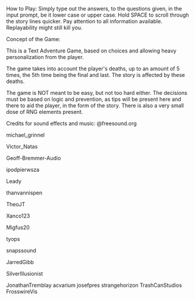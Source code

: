 How to Play:
Simply type out the answers, to the questions given, in the input prompt, be it lower case or upper case.
Hold SPACE to scroll through the story lines quicker.
Pay attention to all information available. Replayability might still kill you.

Concept of the Game:

This is a Text Adventure Game, based on choices and allowing
heavy personalization from the player.

The game takes into account the player's deaths, up to an amount
of 5 times, the 5th time being the final and last. The story
is affected by these deaths.

The game is NOT meant to be easy, but not too hard either.
The decisions must be based on logic and prevention, as tips
will be present here and there to aid the player, in the form
of the story. There is also a very small dose of RNG elements
present.


Credits for sound effects and music:
@freesound.org

michael_grinnel

Victor_Natas

Geoff-Bremmer-Audio

ipodpierwsza

Leady

thanvannispen

TheoJT

Xanco123

Migfus20

tyops

snapssound

JarredGibb

SilverIllusionist

JonathanTremblay
acvarium
josefpres
strangehorizon
TrashCanStudios
FrosswireVis
